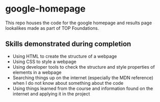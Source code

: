 # google-homepage

This repo houses the code for the google homepage and results page lookalikes made as part of TOP Foundations.

## Skills demonstrated during completion

* Using HTML to create the structure of a webpage
* Using CSS to style a webpage
* Using developer tools to check the structure and style properties of elements in a webpage
* Searching things up on the internet (especially the MDN reference) when I do not know about something about the code
* Using things learned from the course and information found on the internet and applying it in the project

